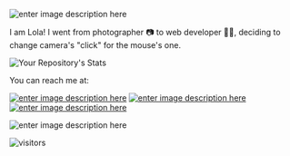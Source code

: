 <p align="center">

![enter image description here](https://i.ibb.co/Qv5xMym/header.png)

I am Lola! I went from photographer 📷 to web developer 👩‍💻, deciding to change camera's "click" for the mouse's one.

![Your Repository's Stats](https://github-readme-stats.vercel.app/api/top-langs/?username=lolarufino&theme=lightpink-gray)

You can reach me at:

[![enter image description here](https://i.ibb.co/YpgsDZK/4584660-linkedin-logo-media-network-social-icon-1.png)](https://www.linkedin.com/in/lola-rufino/) [![enter image description here](https://i.ibb.co/NYdy5v5/4584662-logo-media-network-social-twitter-icon.png)](https://twitter.com/lolarufino) [![enter image description here](https://i.ibb.co/XtjwGpd/4584657-flickr-logo-media-network-social-icon.png)](https://www.flickr.com/photos/lolarufino/)
 </p>

![enter image description here](https://i.ibb.co/92FHL4d/pusheencode.gif)

![visitors](https://visitor-badge.glitch.me/badge?page_id=lolarufino&left_color=lightpink&right_color=gray)
  
